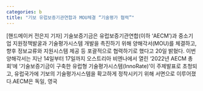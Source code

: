 ```yaml
---
categories: b
title: "기보 유럽보증기관연합과 MOU체결 “기술평가 협력”"
---
```

[핸드메이커 전은지 기자] 기술보증기금은 유럽보증기관연합(이하 ‘AECM’)과 중소기업 지원정책발굴과 기술평가시스템 개발을 촉진하기 위해 양해각서(MOU)를 체결하고, 향후 정보교류와 지원시스템 제공 등 포괄적으로 협력하기로 했다고 20일 밝혔다. 이번 양해각서는 지난 14일부터 17일까지 오스트리아 비엔나에서 열린 ‘2022년 AECM 총회’에 ‘기술보증기금이 구축한 유럽형 기술평가시스템(InnoRate)’이 주제발표로 초청되고, 유럽국가에 기보의 기술평가시스템을 확고하게 정착시키기 위해 서면으로 이루어졌다.AECM은 독일, 영국